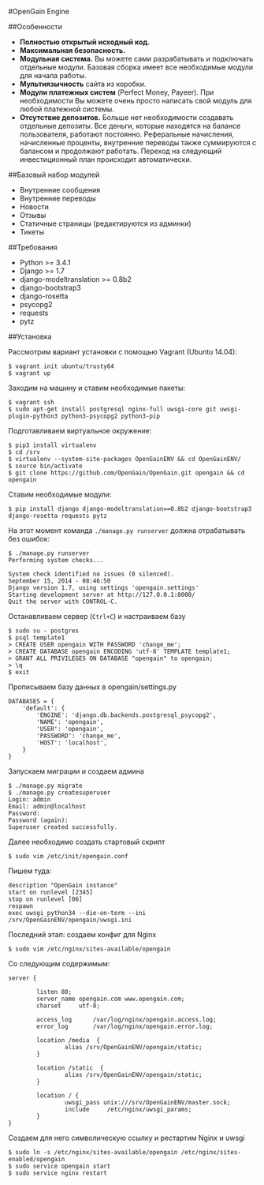 #OpenGain Engine

##Особенности

* **Полностью открытый исходный код.**
* **Максимальная безопасность.**
* **Модульная система.** Вы можете сами разрабатывать и подключать отдельные модули. Базовая сборка имеет все необходимые модули для начала работы.
* **Мультиязычность** сайта из коробки.
* **Модули платежных систем** (Perfect Money, Payeer). При необходимости Вы можете очень просто написать свой модуль для любой платежной системы.
* **Отсутствие депозитов.** Больше нет необходимости создавать отдельные депозиты. Все деньги, которые находятся на балансе пользователя, работают постоянно. Реферальные начисления, начисленные проценты, внутренние переводы также суммируются с балансом и продолжают работать. Переход на следующий инвестиционный план происходит автоматически.

##Базовый набор модулей

* Внутренние сообщения
* Внутренние переводы
* Новости
* Отзывы
* Статичные страницы (редактируются из админки)
* Тикеты


##Требования

* Python >= 3.4.1
* Django >= 1.7
* django-modeltranslation >= 0.8b2
* django-bootstrap3
* django-rosetta
* psycopg2
* requests
* pytz

##Установка

Рассмотрим вариант  установки с помощью Vagrant (Ubuntu 14.04):

```
$ vagrant init ubuntu/trusty64
$ vagrant up
```

Заходим на машину и ставим необходимые пакеты:

```
$ vagrant ssh
$ sudo apt-get install postgresql nginx-full uwsgi-core git uwsgi-plugin-python3 python3-psycopg2 python3-pip
```

Подготавливаем виртуальное окружение:

```
$ pip3 install virtualenv
$ cd /srv
$ virtualenv --system-site-packages OpenGainENV && cd OpenGainENV/
$ source bin/activate
$ git clone https://github.com/OpenGain/OpenGain.git opengain && cd opengain
```

Ставим необходимые модули:

```
$ pip install django django-modeltranslation==0.8b2 django-bootstrap3 django-rosetta requests pytz
```

На этот момент команда `./manage.py runserver` должна отрабатывать без ошибок:

```
$ ./manage.py runserver
Performing system checks...

System check identified no issues (0 silenced).
September 15, 2014 - 08:46:50
Django version 1.7, using settings 'opengain.settings'
Starting development server at http://127.0.0.1:8000/
Quit the server with CONTROL-C.
```

Останавливаем сервер (`Ctrl+C`) и настраиваем базу

```
$ sudo su - postgres
$ psql template1
> CREATE USER opengain WITH PASSWORD 'change_me';
> CREATE DATABASE opengain ENCODING 'utf-8' TEMPLATE template1;
> GRANT ALL PRIVILEGES ON DATABASE "opengain" to opengain;
> \q
$ exit
```

Прописываем базу данных в opengain/settings.py

```
DATABASES = {
    'default': {
        'ENGINE': 'django.db.backends.postgresql_psycopg2',
        'NAME': 'opengain',
        'USER': 'opengain',
        'PASSWORD': 'change_me',
        'HOST': 'localhost',
    }
}
```
Запускаем миграции и создаем админа

```
$ ./manage.py migrate
$ ./manage.py createsuperuser
Login: admin
Email: admin@localhost
Password: 
Password (again): 
Superuser created successfully.
```
Далее необходимо создать стартовый скрипт

```
$ sudo vim /etc/init/opengain.conf
```

Пишем туда:

```
description "OpenGain instance"
start on runlevel [2345]
stop on runlevel [06]
respawn
exec uwsgi_python34 --die-on-term --ini /srv/OpenGainENV/opengain/uwsgi.ini
```

Последний этап: создаем конфиг для Nginx

```
$ sudo vim /etc/nginx/sites-available/opengain
```

Со следующим содержимым:

```
server {

        listen 80;
        server_name opengain.com www.opengain.com;
        charset     utf-8;

        access_log      /var/log/nginx/opengain.access.log;
        error_log       /var/log/nginx/opengain.error.log;

        location /media  {
                alias /srv/OpenGainENV/opengain/static;
        }

        location /static  {
                alias /srv/OpenGainENV/opengain/static;
        }

        location / {
                uwsgi_pass unix:///srv/OpenGainENV/master.sock;
                include     /etc/nginx/uwsgi_params;
        }
}

```

Создаем для него символическую ссылку и рестартим Nginx и uwsgi

```
$ sudo ln -s /etc/nginx/sites-available/opengain /etc/nginx/sites-enabled/opengain
$ sudo service opengain start
$ sudo service nginx restart
```